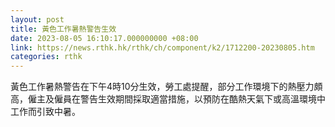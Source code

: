 ```yaml
---
layout: post
title: 黃色工作暑熱警告生效
date: 2023-08-05 16:10:17.000000000 +08:00
link: https://news.rthk.hk/rthk/ch/component/k2/1712200-20230805.htm
categories: rthk
---
```


黃色工作暑熱警告在下午4時10分生效，勞工處提醒，部分工作環境下的熱壓力頗高，僱主及僱員在警告生效期間採取適當措施，以預防在酷熱天氣下或高溫環境中工作而引致中暑。
